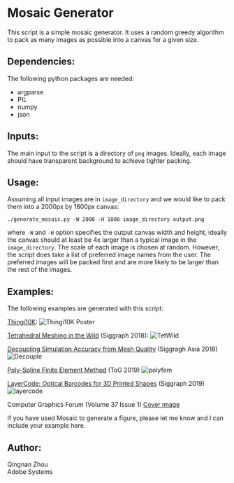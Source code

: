 Mosaic Generator
================

This script is a simple mosaic generator.  It uses a random greedy algorithm to
pack as many images as possible into a canvas for a given size.

Dependencies:
-------------

The following python packages are needed:

* argparse
* PIL
* numpy
* json

Inputs:
-------

The main input to the script is a directory of `png` images.  Ideally, each
image should have transparent background to achieve tighter packing.

Usage:
------

Assuming all input images are in `image_directory` and we would like to pack
them into a 2000px by 1800px canvas:

    ./generate_mosaic.py -W 2000 -H 1800 image_directory output.png

where `-W` and `-H` option specifies the output canvas width and height, ideally
the canvas should at least be 4x larger than a typical image in the
`image_directory`.  The scale of each image is chosen at random.  However, the
script does take a list of preferred image names from the user.  The preferred
images will be packed first and are more likely to be larger than the rest of
the images.

Examples:
---------

The following examples are generated with this script:

[Thingi10K](https://ten-thousand-models.appspot.com):
![Thingi10K Poster](https://user-images.githubusercontent.com/3606672/65047743-fa269180-d930-11e9-8013-134764b150c1.png)

[Tetrahedral Meshing in the Wild](https://github.com/Yixin-Hu/TetWild) (Siggraph 2018):
![TetWild](https://user-images.githubusercontent.com/3606672/65047949-55f11a80-d931-11e9-809a-298af17c66ba.png)

[Decoupling Simulation Accuracy from Mesh Quality](https://dl.acm.org/citation.cfm?id=3275067) (Siggragh Asia 2018)
![Decouple](https://user-images.githubusercontent.com/3606672/65056270-94410680-d93e-11e9-9465-632dec11d598.png)

[Poly-Spline Finite Element Method](https://dl.acm.org/citation.cfm?id=3313797) (ToG 2019)
![polyfem](https://user-images.githubusercontent.com/3606672/65056678-4d9fdc00-d93f-11e9-8579-64aec46730dd.png)

[LayerCode: Optical Barcodes for 3D Printed Shapes](http://www.cs.columbia.edu/cg/layercode/) (Siggraph 2019)
![layercode](https://user-images.githubusercontent.com/3606672/65273057-48cd5a80-daee-11e9-87b8-5f21dce8e4e5.png)

Computer Graphics Forum (Volume 37 Issue 1) [Cover image](https://onlinelibrary.wiley.com/doi/10.1111/cgf.13328)

If you have used Mosaic to generate a figure, please let me know and I can include your example here.

Author:
-------

Qingnan Zhou<br>
Adobe Systems
